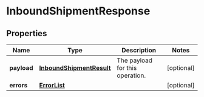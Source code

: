 
# InboundShipmentResponse

## Properties
Name | Type | Description | Notes
------------ | ------------- | ------------- | -------------
**payload** | [**InboundShipmentResult**](InboundShipmentResult.md) | The payload for this operation. |  [optional]
**errors** | [**ErrorList**](ErrorList.md) |  |  [optional]



